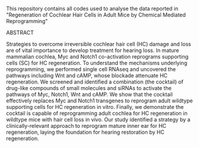 This repository contains all codes used to analyse the data reported in "Regeneration of Cochlear Hair Cells in Adult Mice by Chemical Mediated Reprogramming"

ABSTRACT 

Strategies to overcome irreversible cochlear hair cell (HC) damage and loss are of vital importance to develop treatment for hearing loss. In mature mammalian cochlea, Myc and Notch1 co-activation reprograms supporting cells (SC) for HC regeneration. To understand the mechanisms underlying reprogramming, we performed single cell RNAseq and uncovered the pathways including Wnt and cAMP, whose blockade attenuate HC regeneration. We screened and identified a combination (the cocktail) of drug-like compounds of small molecules and siRNAs to activate the pathways of Myc, Notch1, Wnt and cAMP. We show that the cocktail effectively replaces Myc and Notch1 transgenes to reprogram adult wildtype supporting cells for HC regeneration in vitro. Finally, we demonstrate the cocktail is capable of reprogramming adult cochlea for HC regeneration in wildtype mice with hair cell loss in vivo. Our study identified a strategy by a clinically-relevant approach to reprogram mature inner ear for HC regeneration, laying the foundation for hearing restoration by HC regeneration.
